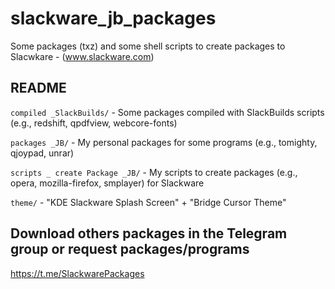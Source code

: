 # slackware_jb_packages

Some packages (txz) and some shell scripts to create packages to Slacwkare - (www.slackware.com)

## README

`compiled _SlackBuilds/` - Some packages compiled with SlackBuilds scripts (e.g., redshift, qpdfview, webcore-fonts)

`packages _JB/` - My personal packages for some programs (e.g., tomighty, qjoypad, unrar)

`scripts _ create Package _JB/` - My scripts to create packages (e.g., opera, mozilla-firefox, smplayer) for Slackware

`theme/` - "KDE Slackware Splash Screen" + "Bridge Cursor Theme"

## Download others packages in the Telegram group or request packages/programs
https://t.me/SlackwarePackages
